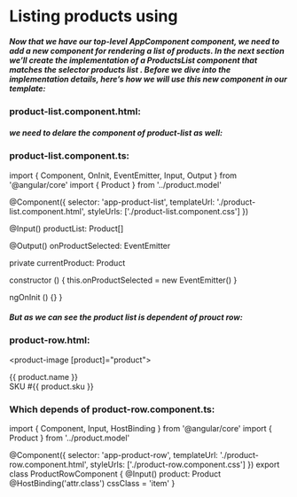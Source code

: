 # Listing products using <products-list>

##### Now that we have our top-level AppComponent component, we need to add a new component for rendering a list of products. In the next section we’ll create the implementation of a ProductsList component that matches the selector products list . Before we dive into the implementation details, here’s how we will use this new component in our template:

### product-list.component.html:

<div class="ui items">
  <product-row
    *ngFor="let myProduct of productList"
    [product]="myProduct"
    (click)="clicked(myProduct)"
    [class.selected]="isSelected(myProduct)"
  >
  </product-row>
</div>

##### we need to delare the component of product-list as well:

### product-list.component.ts:

import { Component, OnInit, EventEmitter, Input, Output } from '@angular/core'
import { Product } from '../product.model'

<!-- - @ProductsList: A component for rendering all ProductRows and storing the currently selected Product -->

@Component({
selector: 'app-product-list',
templateUrl: './product-list.component.html',
styleUrls: ['./product-list.component.css']
})

  <!-- export class ProductListComponent implements OnInit {
  //@input productList - the Product[] passed to us -->

@Input() productList: Product[]

<!-- // @output onProductSelected - outputs the current Product whenever a new Product is selected -->

@Output() onProductSelected: EventEmitter<Product>

<!-- // @property currentProduct - local state containing the currently selected `Product` -->

private currentProduct: Product

constructor () {
this.onProductSelected = new EventEmitter()
}

ngOnInit () {}
}

##### But as we can see the product list is dependent of prouct row:

### product-row.html:

<product-image [product]="product"></product-image>

<div class="content">
  <div class="header">{{ product.name }}</div>
  <div class="meta">
    <div class="product-sku">SKU #{{ product.sku }}</div>
  </div>
  <div class="description">
    <product-department [product]="product"></product-department>
  </div>
</div>
<price-display [price]="product.price"></price-display>

### Which depends of product-row.component.ts:

import { Component, Input, HostBinding } from '@angular/core'
import { Product } from '../product.model'

<!-- // @ProductRow: A component for the view of single Product -->

@Component({
selector: 'app-product-row',
templateUrl: './product-row.component.html',
styleUrls: ['./product-row.component.css']
})
export class ProductRowComponent {
@Input() product: Product
@HostBinding('attr.class') cssClass = 'item'
}
